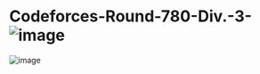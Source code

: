 # Codeforces-Round-780-Div.-3-![image](https://user-images.githubusercontent.com/55618968/176657828-31573b98-de81-4c28-9a59-8bf80723e39e.png)
![image](https://user-images.githubusercontent.com/55618968/176657960-0a5c6c83-a2bb-493b-a151-4ec0f81932f0.png)


